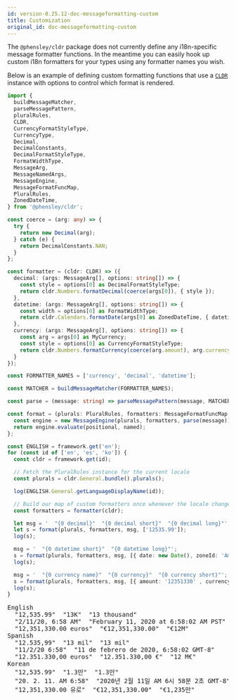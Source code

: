 ```yaml
---
id: version-0.25.12-doc-messageformatting-custom
title: Customization
original_id: doc-messageformatting-custom
---
```


The `@phensley/cldr` package does not currently define any i18n-specific message formatter functions. In the meantime you can easily hook up custom i18n formatters for your types using any formatter names you wish.

Below is an example of defining custom formatting functions that use a [`CLDR`](api-cldr.html) instance with options to control which format is rendered.

```typescript
import {
  buildMessageMatcher,
  parseMessagePattern,
  pluralRules,
  CLDR,
  CurrencyFormatStyleType,
  CurrencyType,
  Decimal,
  DecimalConstants,
  DecimalFormatStyleType,
  FormatWidthType,
  MessageArg,
  MessageNamedArgs,
  MessageEngine,
  MessageFormatFuncMap,
  PluralRules,
  ZonedDateTime,
} from '@phensley/cldr';

const coerce = (arg: any) => {
  try {
    return new Decimal(arg);
  } catch (e) {
    return DecimalConstants.NAN;
  }
};

const formatter = (cldr: CLDR) => ({
  decimal: (args: MessageArg[], options: string[]) => {
    const style = options[0] as DecimalFormatStyleType;
    return cldr.Numbers.formatDecimal(coerce(args[0]), { style });
  },
  datetime: (args: MessageArg[], options: string[]) => {
    const width = options[0] as FormatWidthType;
    return cldr.Calendars.formatDate(args[0] as ZonedDateTime, { datetime: width });
  },
  currency: (args: MessageArg[], options: string[]) => {
    const arg = args[0] as MyCurrency;
    const style = options[0] as CurrencyFormatStyleType;
    return cldr.Numbers.formatCurrency(coerce(arg.amount), arg.currencyCode, { style });
  }
});

const FORMATTER_NAMES = ['currency', 'decimal', 'datetime'];

const MATCHER = buildMessageMatcher(FORMATTER_NAMES);

const parse = (message: string) => parseMessagePattern(message, MATCHER);

const format = (plurals: PluralRules, formatters: MessageFormatFuncMap, message: string, positional: MessageArg[], named: MessageNamedArgs = {}) => {
  const engine = new MessageEngine(plurals, formatters, parse(message));
  return engine.evaluate(positional, named);
};

const ENGLISH = framework.get('en');
for (const id of ['en', 'es', 'ko']) {
  const cldr = framework.get(id);

  // Fetch the PluralRules instance for the current locale
  const plurals = cldr.General.bundle().plurals();

  log(ENGLISH.General.getLanguageDisplayName(id));

  // Build our map of custom formatters once whenever the locale changes
  const formatters = formatter(cldr);

  let msg = '  "{0 decimal}"  "{0 decimal short}"  "{0 decimal long}"';
  let s = format(plurals, formatters, msg, ['12535.99']);
  log(s);

  msg = '  "{0 datetime short}"  "{0 datetime long}"';
  s = format(plurals, formatters, msg, [{ date: new Date(), zoneId: 'America/Los_Angeles' }]);
  log(s);

  msg = '  "{0 currency name}"  "{0 currency}"  "{0 currency short}"';
  s = format(plurals, formatters, msg, [{ amount: '12351330' , currencyCode: 'EUR' }]);
  log(s);
}
```
<pre class="output">
English
  "12,535.99"  "13K"  "13 thousand"
  "2/11/20, 6:58 AM"  "February 11, 2020 at 6:58:02 AM PST"
  "12,351,330.00 euros"  "€12,351,330.00"  "€12M"
Spanish
  "12.535,99"  "13 mil"  "13 mil"
  "11/2/20 6:58"  "11 de febrero de 2020, 6:58:02 GMT-8"
  "12.351.330,00 euros"  "12.351.330,00 €"  "12 M€"
Korean
  "12,535.99"  "1.3만"  "1.3만"
  "20. 2. 11. AM 6:58"  "2020년 2월 11일 AM 6시 58분 2초 GMT-8"
  "12,351,330.00 유로"  "€12,351,330.00"  "€1,235만"
</pre>